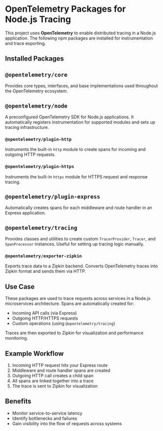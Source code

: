 

# OpenTelemetry Packages for Node.js Tracing

This project uses **OpenTelemetry** to enable distributed tracing in a Node.js application. The following npm packages are installed for instrumentation and trace exporting.

##  Installed Packages

## `@opentelemetry/core`
Provides core types, interfaces, and base implementations used throughout the OpenTelemetry ecosystem.

## `@opentelemetry/node`
A preconfigured OpenTelemetry SDK for Node.js applications. It automatically registers instrumentation for supported modules and sets up tracing infrastructure.

### `@opentelemetry/plugin-http`
Instruments the built-in `http` module to create spans for incoming and outgoing HTTP requests.

### `@opentelemetry/plugin-https`
Instruments the built-in `https` module for HTTPS request and response tracing.

## `@opentelemetry/plugin-express`
Automatically creates spans for each middleware and route handler in an Express application.

## `@opentelemetry/tracing`
Provides classes and utilities to create custom `TracerProvider`, `Tracer`, and `SpanProcessor` instances. Useful for setting up tracing logic manually.

### `@opentelemetry/exporter-zipkin`
Exports trace data to a Zipkin backend. Converts OpenTelemetry traces into Zipkin format and sends them via HTTP.

##  Use Case

These packages are used to trace requests across services in a Node.js microservices architecture. Spans are automatically created for:
- Incoming API calls (via Express)
- Outgoing HTTP/HTTPS requests
- Custom operations (using `@opentelemetry/tracing`)

Traces are then exported to Zipkin for visualization and performance monitoring.

##  Example Workflow

1. Incoming HTTP request hits your Express route
2. Middleware and route handler spans are created
3. Outgoing HTTP call creates a child span
4. All spans are linked together into a trace
5. The trace is sent to Zipkin for visualization

##  Benefits

- Monitor service-to-service latency
- Identify bottlenecks and failures
- Gain visibility into the flow of requests across systems






